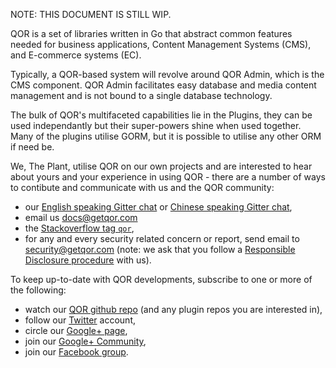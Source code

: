 NOTE: THIS DOCUMENT IS STILL WIP.

QOR is a set of libraries written in Go that abstract common features needed for business applications, Content Management Systems (CMS), and E-commerce systems (EC).

Typically, a QOR-based system will revolve around QOR Admin, which is the CMS component. QOR Admin facilitates easy database and media content management and is not bound to a single database technology.

The bulk of QOR's multifaceted capabilities lie in the Plugins, they can be used independantly but their super-powers shine when used together. Many of the plugins utilise GORM, but it is possible to utilise any other ORM if need be.

We, The Plant, utilise QOR on our own projects and are interested to hear about yours and your experience in using QOR - there are a number of ways to contibute and communicate with us and the QOR community:
* our [English speaking Gitter chat](https://gitter.im/qor/qor "English speaking Gitter chat") or [Chinese speaking Gitter chat](https://gitter.im/qor/qor/china "Chinese speaking Gitter chat"),
* email us [docs@getqor.com](mailto://docs@getqor.com "docs@getqor.com")
* the [Stackoverflow tag `qor`](http://stackoverflow.com/questions/tagged/qor "Stackoverflow tag `qor`"),
* for any and every security related concern or report, send email to [security@getqor.com](mailto://security@getqor.com "security@getqor.com") (note: we ask that you follow a [Responsible Disclosure procedure](https://en.wikipedia.org/wiki/Responsible_disclosure "Responsible Disclosure procedure") with us).

To keep up-to-date with QOR developments, subscribe to one or more of the following:
- watch our [QOR github repo](https://github.com/qor/qor/ "QOR Github repository") (and any plugin repos you are interested in),
- follow our [Twitter](https://twitter.com/QORSDK "Twitter") account,
- circle our [Google+ page](https://plus.google.com/u/0/113759909389888286690 "Google+ page"),
- join our [Google+ Community](https://plus.google.com/communities/105869262256660405319 "Google+ Community"),
- join our [Facebook group](https://www.facebook.com/qorsdk/ "Facebook group").